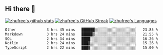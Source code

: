 ## Hi there 👋
[![zhufree's github stats](https://github-readme-stats.vercel.app/api?username=zhufree&show_icons=true&count_private=true)](https://github.com/anuraghazra/github-readme-stats)
[![zhufree's GitHub Streak](https://streak-stats.demolab.com/?user=zhufree)](https://git.io/streak-stats)
[![zhufree's Languages](https://github-readme-stats.vercel.app/api/top-langs/?username=zhufree&layout=compact&langs_count=10)](https://github.com/anuraghazra/github-readme-stats)
<!--START_SECTION:waka-->

```txt
Other              3 hrs 45 mins   ██████░░░░░░░░░░░░░░░░░░░   23.85 %
Markdown           3 hrs 24 mins   █████▒░░░░░░░░░░░░░░░░░░░   21.55 %
SQL                2 hrs 34 mins   ████░░░░░░░░░░░░░░░░░░░░░   16.26 %
Kotlin             2 hrs 24 mins   ███▓░░░░░░░░░░░░░░░░░░░░░   15.26 %
TypeScript         2 hrs 22 mins   ███▓░░░░░░░░░░░░░░░░░░░░░   15.00 %
```

<!--END_SECTION:waka-->

<!--
**zhufree/zhufree** is a ✨ _special_ ✨ repository because its `README.md` (this file) appears on your GitHub profile.

Here are some ideas to get you started:

- 🔭 I’m currently working on ...
- 🌱 I’m currently learning ...
- 👯 I’m looking to collaborate on ...
- 🤔 I’m looking for help with ...
- 💬 Ask me about ...
- 📫 How to reach me: ...
- 😄 Pronouns: ...
- ⚡ Fun fact: ...
-->
